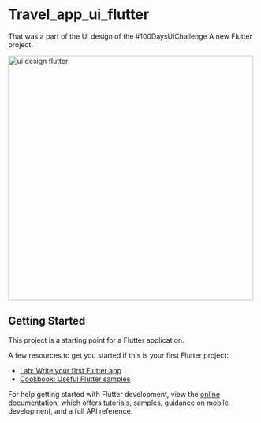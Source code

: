 # Travel_app_ui_flutter

That was a part of the UI design of the #100DaysUiChallenge 
A new Flutter project.

<img width="497" alt="ui design flutter" src="https://github.com/user-attachments/assets/4a97b56c-c96c-4fed-ad9a-7b0b5b2b91dc" />

## Getting Started

This project is a starting point for a Flutter application.

A few resources to get you started if this is your first Flutter project:

- [Lab: Write your first Flutter app](https://docs.flutter.dev/get-started/codelab)
- [Cookbook: Useful Flutter samples](https://docs.flutter.dev/cookbook)

For help getting started with Flutter development, view the
[online documentation](https://docs.flutter.dev/), which offers tutorials,
samples, guidance on mobile development, and a full API reference.
